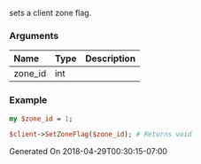 sets a client zone flag.
### Arguments
**Name**|**Type**|**Description**
:---|:---|:---
zone_id|int|

### Example

```perl
my $zone_id = 1;

$client->SetZoneFlag($zone_id); # Returns void
```


Generated On 2018-04-29T00:30:15-07:00
